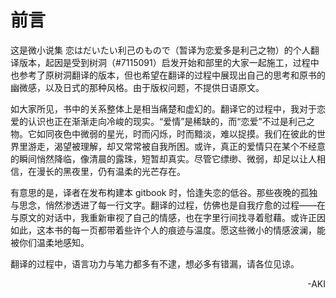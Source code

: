 # 前言

这是微小说集 恋はだいたい利己のもので（暂译为恋爱多是利己之物）的个人翻译版本，起因是受到树洞（#7115091）启发开始和部里的大家一起施工，过程中也参考了原树洞翻译的版本，但也希望在翻译的过程中展现出自己的思考和原书的幽微感，以及日式的那种风格。由于版权问题，不提供日语原文。

如大家所见，书中的关系整体上是相当痛楚和虚幻的。翻译它的过程中，我对于恋爱的认识也正在渐渐走向冷峻的现实。“爱情”是稀缺的，而“恋爱”不过是利己之物。它如同夜色中微弱的星光，时而闪烁，时而黯淡，难以捉摸。我们在彼此的世界里游走，渴望被理解，却又常常被自我所困。或许，真正的爱情只在某个不经意的瞬间悄然降临，像清晨的露珠，短暂却真实。尽管它缥缈、微弱，却足以让人相信，在漫长的黑夜里，仍有温柔的光芒存在。

有意思的是，译者在发布构建本 gitbook 时，恰逢失恋的低谷。那些夜晚的孤独与思念，悄然渗透进了每一行文字。翻译的过程，仿佛也是自我疗愈的过程——在与原文的对话中，我重新审视了自己的情感，也在字里行间找寻着慰藉。或许正因如此，这本书的每一页都带着些许个人的痕迹与温度。愿这些微小的情感波澜，能被你们温柔地感知。

翻译的过程中，语言功力与笔力都多有不逮，想必多有错漏，请各位见谅。

<p align="right">-AKI</p>
